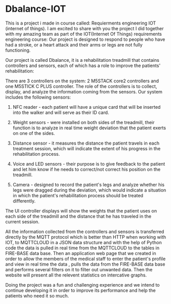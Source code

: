 # Dbalance-IOT
This is a project i made in course called: Requierments engineering IOT (internet of things).
I am excited to share with you the project I did together with my amazing team as part of the IOT(Internet Of Things) requirements engineering course:
Our project is designed to respond to people who have had a stroke, or a heart attack and their arms or legs are not fully functioning.

Our project is called Dbalance, it is a rehabilitation treadmill that contains controllers and sensors, each of which has a role to improve the patients' rehabilitation:

There are 3 controllers on the system: 2 M5STACK core2 controllers and one M5STICK C PLUS controller.
The role of the controllers is to collect, display, and analyze the information coming from the sensors.
Our system includes the following sensors:
1) NFC reader - each patient will have a unique card that will be inserted into the walker and will serve as their ID card.

2) Weight sensors - were installed on both sides of the treadmill, their function is to analyze in real time weight deviation that the patient exerts on one of the sides.

3) Distance sensor - it measures the distance the patient travels in each treatment session, which will indicate the extent of his progress in the rehabilitation process.

4) Voice and LED sensors - their purpose is to give feedback to the patient and let him know if he needs to correct/not correct his position on the treadmill.

5) Camera - designed to record the patient's legs and analyze whether his legs were dragged during the deviation, which would indicate a situation in which the patient's rehabilitation process should be treated differently.

The UI controller displays will show the weights that the patient uses on each side of the treadmill and the distance that he has traveled in the current session.

All the information collected from the controllers and sensors is transferred directly by the MQTT protocol which is better than HTTP when working with IOT, to MQTTCLOUD in a JSON data structure and with the help of Python code the data is pulled in real time from the MQTTCLOUD to the tables in FIRE-BASE data base.
Then an application web page that we created in order to allow the members of the medical staff to enter the patient's profile and view in real time the data , pulls the data from the FIRE-BASE data base and performs several filters on it to filter out unwanted data.
Then the website will present all the relevent statistics on intercative graphs.

Doing the project was a fun and challenging experience and we intend to continue developing it in order to improve its performance and help the patients who need it so much.
